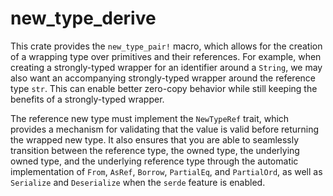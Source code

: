 # new_type_derive

This crate provides the `new_type_pair!` macro, which allows for the creation of
a wrapping type over primitives and their references. For example, when creating
a strongly-typed wrapper for an identifier around a `String`, we may also want
an accompanying strongly-typed wrapper around the reference type `str`. This can
enable better zero-copy behavior while still keeping the benefits of a
strongly-typed wrapper.

The reference new type must implement the `NewTypeRef` trait, which provides a
mechanism for validating that the value is valid before returning the wrapped
new type. It also ensures that you are able to seamlessly transition between the
reference type, the owned type, the underlying owned type, and the underlying
reference type through the automatic implementation of `From`, `AsRef`,
`Borrow`, `PartialEq`, and `PartialOrd`, as well as `Serialize` and
`Deserialize` when the `serde` feature is enabled.

